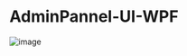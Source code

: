# AdminPannel-UI-WPF
![image](https://user-images.githubusercontent.com/69195287/227729890-07273dd6-4776-43e7-a98d-44b727fe6a21.png)
